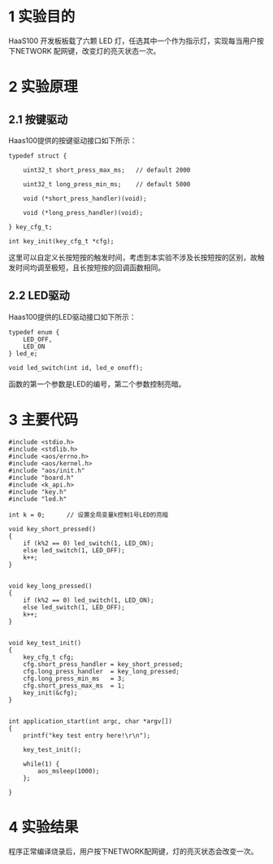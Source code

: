 # 1 实验目的
HaaS100 开发板板载了六颗 LED 灯，任选其中一个作为指示灯，实现每当用户按下NETWORK 配网键，改变灯的亮灭状态一次。
# 2 实验原理
## 2.1 按键驱动
Haas100提供的按键驱动接口如下所示：

    typedef struct {
    
        uint32_t short_press_max_ms;   // default 2000
    
        uint32_t long_press_min_ms;    // default 5000
    
        void (*short_press_handler)(void);
    
        void (*long_press_handler)(void);
    
    } key_cfg_t;

    int key_init(key_cfg_t *cfg);
这里可以自定义长按短按的触发时间，考虑到本实验不涉及长按短按的区别，故触发时间均调至极短，且长按短按的回调函数相同。
## 2.2 LED驱动
Haas100提供的LED驱动接口如下所示：

    typedef enum {
        LED_OFF,
        LED_ON
    } led_e;
    
    void led_switch(int id, led_e onoff);
函数的第一个参数是LED的编号，第二个参数控制亮暗。
# 3 主要代码
    #include <stdio.h>
    #include <stdlib.h>
    #include <aos/errno.h>
    #include <aos/kernel.h>
    #include "aos/init.h"
    #include "board.h"
    #include <k_api.h>
    #include "key.h"
    #include "led.h"

    int k = 0;      // 设置全局变量k控制1号LED的亮暗

    void key_short_pressed()
    {
        if (k%2 == 0) led_switch(1, LED_ON);
        else led_switch(1, LED_OFF);
        k++;
    }
    
    
    void key_long_pressed()
    {
        if (k%2 == 0) led_switch(1, LED_ON);
        else led_switch(1, LED_OFF);
        k++;
    }
    
    
    void key_test_init()
    {
        key_cfg_t cfg;
        cfg.short_press_handler = key_short_pressed;
        cfg.long_press_handler  = key_long_pressed;
        cfg.long_press_min_ms   = 3;
        cfg.short_press_max_ms  = 1;
        key_init(&cfg);
    }
    
    
    int application_start(int argc, char *argv[])
    {
        printf("key test entry here!\r\n");
    
        key_test_init();
    
        while(1) {
            aos_msleep(1000);
        };
    
    }
# 4 实验结果
程序正常编译烧录后，用户按下NETWORK配网键，灯的亮灭状态会改变一次。